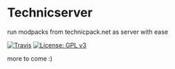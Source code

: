 # Technicserver
run modpacks from technicpack.net as server with ease

[![Travis](https://img.shields.io/travis/bennet0496/technicserver.svg?style=flat-square)](https://travis-ci.org/bennet0496/technicserver) [![License: GPL v3](https://img.shields.io/badge/License-GPL%20v3-blue.svg?style=flat-square)](https://www.gnu.org/licenses/gpl-3.0)


more to come :)
